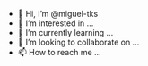 - 👋 Hi, I’m @miguel-tks
- 👀 I’m interested in ...
- 🌱 I’m currently learning ...
- 💞️ I’m looking to collaborate on ...
- 📫 How to reach me ...

<!---
miguel-tks/miguel-tks is a ✨ special ✨ repository because its `README.md` (this file) appears on your GitHub profile.
You can click the Preview link to take a look at your changes.
--->
